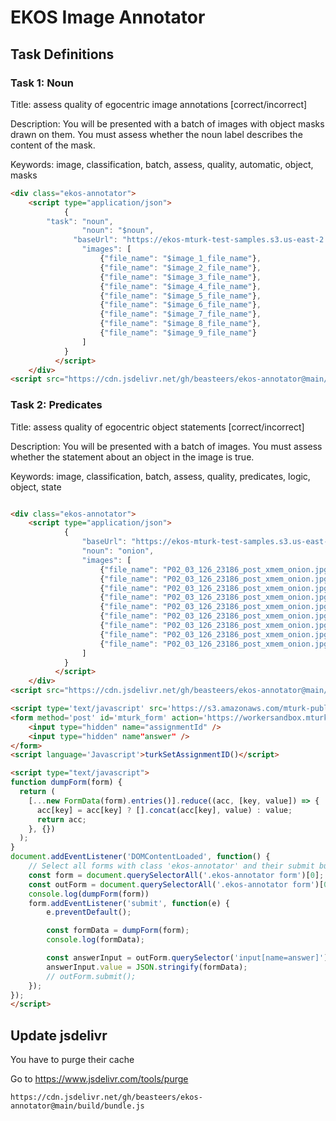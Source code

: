# EKOS Image Annotator

## Task Definitions

### Task 1: Noun

Title: assess quality of egocentric image annotations [correct/incorrect]

Description: You will be presented with a batch of images with object masks drawn on them. You must assess whether the noun label describes the content of the mask.

Keywords: image, classification, batch, assess, quality, automatic, object, masks

```html
<div class="ekos-annotator">
	<script type="application/json">
			{
        "task": "noun",
				"noun": "$noun",
			  "baseUrl": "https://ekos-mturk-test-samples.s3.us-east-2.amazonaws.com/frames",
				"images": [
					{"file_name": "$image_1_file_name"},
					{"file_name": "$image_2_file_name"},
					{"file_name": "$image_3_file_name"},
					{"file_name": "$image_4_file_name"},
					{"file_name": "$image_5_file_name"},
					{"file_name": "$image_6_file_name"},
					{"file_name": "$image_7_file_name"},
					{"file_name": "$image_8_file_name"},
					{"file_name": "$image_9_file_name"}
				]
			}
		  </script>
	</div>
<script src="https://cdn.jsdelivr.net/gh/beasteers/ekos-annotator@main/build/bundle.js" data-mount-in=".ekos-annotator" type="text/javascript"></script>
```

### Task 2: Predicates

Title: assess quality of egocentric object statements [correct/incorrect]

Description: You will be presented with a batch of images. You must assess whether the statement about an object in the image is true.

Keywords: image, classification, batch, assess, quality, predicates, logic, object, state

```html

<div class="ekos-annotator">
	<script type="application/json">
			{
			    "baseUrl": "https://ekos-mturk-test-samples.s3.us-east-2.amazonaws.com/frames",
				"noun": "onion",
				"images": [
					{"file_name": "P02_03_126_23186_post_xmem_onion.jpg"},
					{"file_name": "P02_03_126_23186_post_xmem_onion.jpg"},
					{"file_name": "P02_03_126_23186_post_xmem_onion.jpg"},
					{"file_name": "P02_03_126_23186_post_xmem_onion.jpg"},
					{"file_name": "P02_03_126_23186_post_xmem_onion.jpg"},
					{"file_name": "P02_03_126_23186_post_xmem_onion.jpg"},
					{"file_name": "P02_03_126_23186_post_xmem_onion.jpg"},
					{"file_name": "P02_03_126_23186_post_xmem_onion.jpg"},
					{"file_name": "P02_03_126_23186_post_xmem_onion.jpg"}
				]
			}
		  </script>
	</div>
<script src="https://cdn.jsdelivr.net/gh/beasteers/ekos-annotator@main/build/bundle.js" data-mount-in=".ekos-annotator" type="text/javascript"></script>

<script type='text/javascript' src='https://s3.amazonaws.com/mturk-public/externalHIT_v1.js'></script>
<form method='post' id='mturk_form' action='https://workersandbox.mturk.com/mturk/externalSubmit'>
	<input type="hidden" name="assignmentId" />
    <input type="hidden" name"answer" />
</form>
<script language='Javascript'>turkSetAssignmentID()</script>

<script type="text/javascript">
function dumpForm(form) {
  return (
    [...new FormData(form).entries()].reduce((acc, [key, value]) => {
      acc[key] = acc[key] ? [].concat(acc[key], value) : value;
      return acc;
    }, {})
  );
}
document.addEventListener('DOMContentLoaded', function() {
    // Select all forms with class 'ekos-annotator' and their submit buttons
    const form = document.querySelectorAll('.ekos-annotator form')[0];
    const outForm = document.querySelectorAll('.ekos-annotator form')[0];
    console.log(dumpForm(form))
    form.addEventListener('submit', function(e) {
        e.preventDefault();

        const formData = dumpForm(form);
        console.log(formData);

        const answerInput = outForm.querySelector('input[name=answer]');
        answerInput.value = JSON.stringify(formData);
        // outForm.submit();
    });
});
</script>
```
## Update jsdelivr
You have to purge their cache

Go to https://www.jsdelivr.com/tools/purge
```
https://cdn.jsdelivr.net/gh/beasteers/ekos-annotator@main/build/bundle.js
```